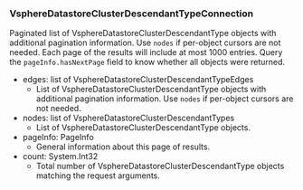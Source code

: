 ### VsphereDatastoreClusterDescendantTypeConnection
Paginated list of VsphereDatastoreClusterDescendantType objects with additional pagination information. Use `nodes` if per-object cursors are not needed. Each page of the results will include at most 1000 entries. Query the `pageInfo.hasNextPage` field to know whether all objects were returned.

- edges: list of VsphereDatastoreClusterDescendantTypeEdges
  - List of VsphereDatastoreClusterDescendantType objects with additional pagination information. Use `nodes` if per-object cursors are not needed.
- nodes: list of VsphereDatastoreClusterDescendantTypes
  - List of VsphereDatastoreClusterDescendantType objects.
- pageInfo: PageInfo
  - General information about this page of results.
- count: System.Int32
  - Total number of VsphereDatastoreClusterDescendantType objects matching the request arguments.
